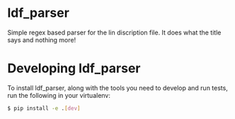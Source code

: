 # ldf_parser
Simple regex based parser for the lin discription file. It does what the title says and
nothing more!

# Developing ldf_parser
To install ldf_parser, along with the tools
you need to develop and run tests, run the
following in your virtualenv:

```bash
$ pip install -e .[dev]
```